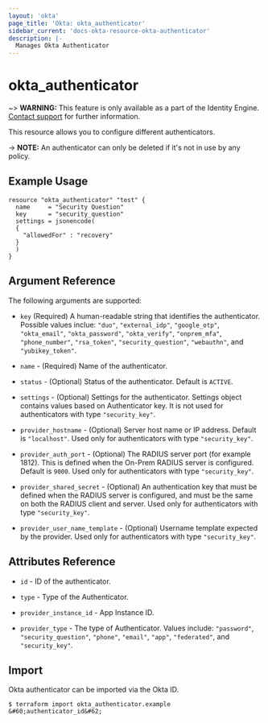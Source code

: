 ```yaml
---
layout: 'okta'
page_title: 'Okta: okta_authenticator'
sidebar_current: 'docs-okta-resource-okta-authenticator'
description: |-
  Manages Okta Authenticator
---
```


# okta_authenticator

~> **WARNING:** This feature is only available as a part of the Identity Engine. [Contact support](mailto:dev-inquiries@okta.com) for further information.

This resource allows you to configure different authenticators.

-> **NOTE:** An authenticator can only be deleted if it's not in use by any policy.

## Example Usage

```hcl
resource "okta_authenticator" "test" {
  name     = "Security Question"
  key      = "security_question"
  settings = jsonencode(
  {
    "allowedFor" : "recovery"
  }
  )
}
```

## Argument Reference

The following arguments are supported:

- `key` (Required) A human-readable string that identifies the authenticator. Possible values inclue: `"duo"`, `"external_idp"`, `"google_otp"`, `"okta_email"`, `"okta_password"`, `"okta_verify"`, `"onprem_mfa"`, `"phone_number"`, `"rsa_token"`, `"security_question"`, `"webauthn"`, and `"yubikey_token"`.

- `name` - (Required) Name of the authenticator.

- `status` - (Optional) Status of the authenticator. Default is `ACTIVE`.

- `settings` - (Optional) Settings for the authenticator. Settings object contains values based on Authenticator key. It is not used for authenticators with type `"security_key"`.

- `provider_hostname` - (Optional) Server host name or IP address. Default is `"localhost"`. Used only for authenticators with type `"security_key"`.

- `provider_auth_port` - (Optional) The RADIUS server port (for example 1812). This is defined when the On-Prem RADIUS server is configured. Default is `9000`. Used only for authenticators with type `"security_key"`.

- `provider_shared_secret` - (Optional) An authentication key that must be defined when the RADIUS server is configured, and must be the same on both the RADIUS client and server. Used only for authenticators with type `"security_key"`.

- `provider_user_name_template` - (Optional) Username template expected by the provider. Used only for authenticators with type `"security_key"`.

## Attributes Reference

- `id` - ID of the authenticator.

- `type` - Type of the Authenticator.

- `provider_instance_id` - App Instance ID.

- `provider_type` - The type of Authenticator. Values include: `"password"`, `"security_question"`, `"phone"`, `"email"`, `"app"`, `"federated"`, and `"security_key"`.

## Import

Okta authenticator can be imported via the Okta ID.

```
$ terraform import okta_authenticator.example &#60;authenticator_id&#62;
```
